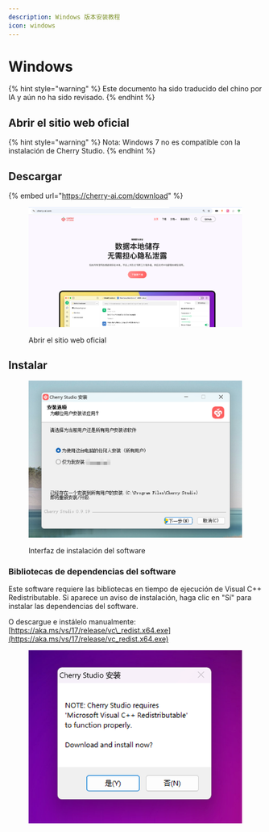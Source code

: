 ```yaml
---
description: Windows 版本安装教程
icon: windows
---
```

# Windows


{% hint style="warning" %}
Este documento ha sido traducido del chino por IA y aún no ha sido revisado.
{% endhint %}




## Abrir el sitio web oficial

{% hint style="warning" %}
Nota: Windows 7 no es compatible con la instalación de Cherry Studio.
{% endhint %}

## Descargar

{% embed url="https://cherry-ai.com/download" %}

<figure><img src="../../.gitbook/assets/image (1) (1) (1) (1) (1) (1) (1).png" alt=""><figcaption><p>Abrir el sitio web oficial</p></figcaption></figure>

## Instalar

<figure><img src="../../.gitbook/assets/image (2) (1) (1) (1) (1) (1) (1).png" alt=""><figcaption><p>Interfaz de instalación del software</p></figcaption></figure>

### Bibliotecas de dependencias del software

Este software requiere las bibliotecas en tiempo de ejecución de Visual C++ Redistributable. Si aparece un aviso de instalación, haga clic en "Sí" para instalar las dependencias del software.

O descargue e instálelo manualmente: [https://aka.ms/vs/17/release/vc\_redist.x64.exe](https://aka.ms/vs/17/release/vc_redist.x64.exe)

<div data-full-width="true"><figure><img src="../../.gitbook/assets/image (155).png" alt=""><figcaption></figcaption></figure></div>